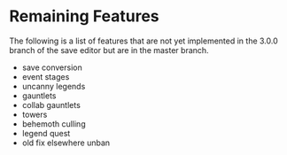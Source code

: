 # Remaining Features

The following is a list of features that are not yet implemented in the 3.0.0
branch of the save editor but are in the master branch.

- save conversion
- event stages
- uncanny legends
- gauntlets
- collab gauntlets
- towers
- behemoth culling
- legend quest
- old fix elsewhere unban
